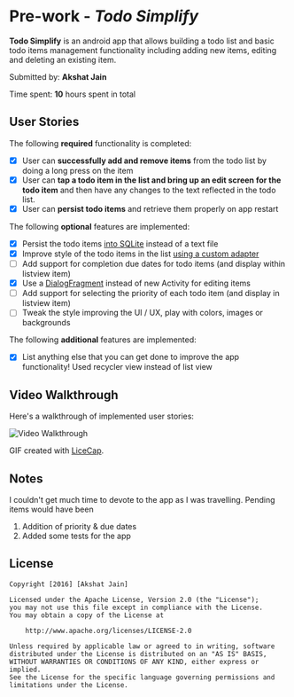 # Pre-work - *Todo Simplify*

**Todo Simplify** is an android app that allows building a todo list and basic todo items management functionality including adding new items, editing and deleting an existing item.

Submitted by: **Akshat Jain**

Time spent: **10** hours spent in total

## User Stories

The following **required** functionality is completed:

* [X] User can **successfully add and remove items** from the todo list by doing a long press on the item
* [X] User can **tap a todo item in the list and bring up an edit screen for the todo item** and then have any changes to the text reflected in the todo list.
* [X] User can **persist todo items** and retrieve them properly on app restart

The following **optional** features are implemented:

* [X] Persist the todo items [into SQLite](http://guides.codepath.com/android/Persisting-Data-to-the-Device#sqlite) instead of a text file
* [X] Improve style of the todo items in the list [using a custom adapter](http://guides.codepath.com/android/Using-an-ArrayAdapter-with-ListView)
* [ ] Add support for completion due dates for todo items (and display within listview item)
* [X] Use a [DialogFragment](http://guides.codepath.com/android/Using-DialogFragment) instead of new Activity for editing items
* [ ] Add support for selecting the priority of each todo item (and display in listview item)
* [ ] Tweak the style improving the UI / UX, play with colors, images or backgrounds

The following **additional** features are implemented:

* [X] List anything else that you can get done to improve the app functionality!
 Used recycler view instead of list view

## Video Walkthrough 

Here's a walkthrough of implemented user stories:

<img src='http://i.imgur.com/Sd5vMvz.gif' title='Todo Simplify Video Walkthrough' width='' alt='Video Walkthrough' />

GIF created with [LiceCap](http://www.cockos.com/licecap/).

## Notes

I couldn't get much time to devote to the app as I was travelling.
Pending items would have been
1. Addition of priority & due dates
2. Added some tests for the app


## License

    Copyright [2016] [Akshat Jain]

    Licensed under the Apache License, Version 2.0 (the "License");
    you may not use this file except in compliance with the License.
    You may obtain a copy of the License at

        http://www.apache.org/licenses/LICENSE-2.0

    Unless required by applicable law or agreed to in writing, software
    distributed under the License is distributed on an "AS IS" BASIS,
    WITHOUT WARRANTIES OR CONDITIONS OF ANY KIND, either express or implied.
    See the License for the specific language governing permissions and
    limitations under the License.